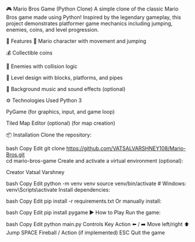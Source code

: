 🎮 Mario Bros Game (Python Clone)
A simple clone of the classic Mario Bros game made using Python! Inspired by the legendary gameplay, this project demonstrates platformer game mechanics including jumping, enemies, coins, and level progression.

🌟 Features
🧍 Mario character with movement and jumping

💰 Collectible coins

👾 Enemies with collision logic

🏁 Level design with blocks, platforms, and pipes

🎵 Background music and sound effects (optional)

⚙️ Technologies Used
Python 3

PyGame (for graphics, input, and game loop)

Tiled Map Editor (optional) (for map creation)

📦 Installation
Clone the repository:

bash
Copy
Edit
git clone https://github.com/VATSALVARSHNEY108/Mario-Bros.git    
cd mario-bros-game
Create and activate a virtual environment (optional):


Creator 
Vatsal Varshney

bash
Copy
Edit
python -m venv venv
source venv/bin/activate  # Windows: venv\Scripts\activate
Install dependencies:

bash
Copy
Edit
pip install -r requirements.txt
Or manually install:

bash
Copy
Edit
pip install pygame
▶️ How to Play
Run the game:

bash
Copy
Edit
python main.py
Controls
Key	Action
⬅️ / ➡️	Move left/right
⬆️	Jump
SPACE	Fireball / Action (if implemented)
ESC	Quit the game
